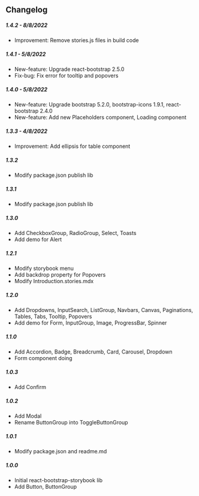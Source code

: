## Changelog

##### 1.4.2 - 8/8/2022

- Improvement: Remove stories.js files in build code

##### 1.4.1 - 5/8/2022

- New-feature: Upgrade react-bootstrap 2.5.0
- Fix-bug: Fix error for tooltip and popovers

##### 1.4.0 - 5/8/2022

- New-feature: Upgrade bootstrap 5.2.0, bootstrap-icons 1.9.1, react-bootstrap 2.4.0
- New-feature: Add new Placeholders component, Loading component

##### 1.3.3 - 4/8/2022

- Improvement: Add ellipsis for table component

##### 1.3.2

- Modify package.json publish lib

##### 1.3.1

- Modify package.json publish lib

##### 1.3.0

- Add CheckboxGroup, RadioGroup, Select, Toasts
- Add demo for Alert

##### 1.2.1

- Modify storybook menu
- Add backdrop property for Popovers
- Modify Introduction.stories.mdx

##### 1.2.0

- Add Dropdowns, InputSearch, ListGroup, Navbars, Canvas, Paginations, Tables, Tabs, Tooltip, Popovers
- Add demo for Form, InputGroup, Image, ProgressBar, Spinner

##### 1.1.0

- Add Accordion, Badge, Breadcrumb, Card, Carousel, Dropdown
- Form component doing

##### 1.0.3

- Add Confirm

##### 1.0.2

- Add Modal
- Rename ButtonGroup into ToggleButtonGroup

##### 1.0.1

- Modify package.json and readme.md

##### 1.0.0

- Initial react-bootstrap-storybook lib
- Add Button, ButtonGroup
